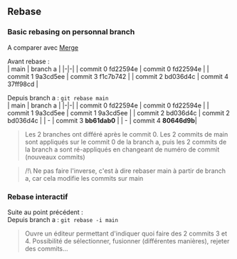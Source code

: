 ## Rebase

### Basic rebasing on personnal branch

A comparer avec [Merge](./merge.md)

Avant rebase :  
| main | branch a |
|-|-|
| commit 0 fd22594e | commit 0 fd22594e |
| commit 1 9a3cd5ee | commit 3 f1c7b742 |
| commit 2 bd036d4c | commit 4 37ff98cd |

Depuis branch a : `git rebase main`  
| main | branch a |
|-|-|
| commit 0 fd22594e | commit 0 fd22594e |
| commit 1 9a3cd5ee | commit 1 9a3cd5ee |
| commit 2 bd036d4c | commit 2 bd036d4c |
| - | commit 3 **bb61dab0** |
| - | commit 4 **80646d9b**|

> Les 2 branches ont différé après le commit 0. Les 2 commits de main sont appliqués sur le commit 0 de la branch a, puis les 2 commits de la branch a sont ré-appliqués en changeant de numéro de commit (nouveaux commits)  

> /!\ Ne pas faire l'inverse, c'est à dire rebaser main à partir de branch a, car cela modifie les commits sur main  

### Rebase interactif  

Suite au point précédent :  
Depuis branch a : `git rebase -i main`  
> Ouvre un éditeur permettant d'indiquer quoi faire des 2 commits 3 et 4. Possibilité de sélectionner, fusionner (différentes manières), rejeter des commits...  

